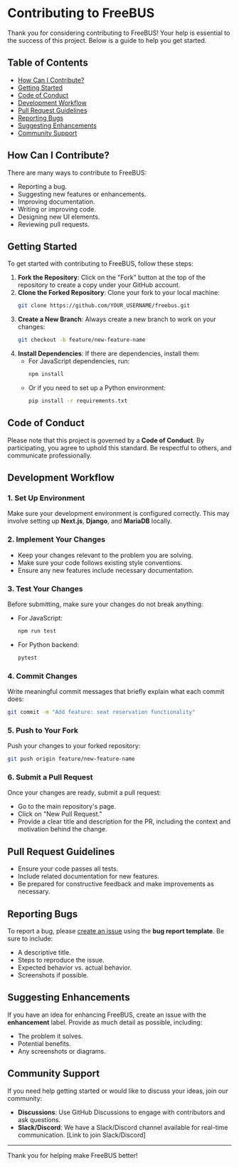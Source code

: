 
# Contributing to FreeBUS

Thank you for considering contributing to FreeBUS! Your help is essential to the success of this project. Below is a guide to help you get started.

## Table of Contents
- [How Can I Contribute?](#how-can-i-contribute)
- [Getting Started](#getting-started)
- [Code of Conduct](#code-of-conduct)
- [Development Workflow](#development-workflow)
- [Pull Request Guidelines](#pull-request-guidelines)
- [Reporting Bugs](#reporting-bugs)
- [Suggesting Enhancements](#suggesting-enhancements)
- [Community Support](#community-support)

## How Can I Contribute?

There are many ways to contribute to FreeBUS:

- Reporting a bug.
- Suggesting new features or enhancements.
- Improving documentation.
- Writing or improving code.
- Designing new UI elements.
- Reviewing pull requests.

## Getting Started

To get started with contributing to FreeBUS, follow these steps:

1. **Fork the Repository**: Click on the "Fork" button at the top of the repository to create a copy under your GitHub account.
2. **Clone the Forked Repository**: Clone your fork to your local machine:
    ```bash
    git clone https://github.com/YOUR_USERNAME/freebus.git
    ```
3. **Create a New Branch**: Always create a new branch to work on your changes:
    ```bash
    git checkout -b feature/new-feature-name
    ```
4. **Install Dependencies**: If there are dependencies, install them:
    - For JavaScript dependencies, run:
      ```bash
      npm install
      ```
    - Or if you need to set up a Python environment:
      ```bash
      pip install -r requirements.txt
      ```

## Code of Conduct

Please note that this project is governed by a **Code of Conduct**. By participating, you agree to uphold this standard. Be respectful to others, and communicate professionally.

## Development Workflow

### 1. Set Up Environment
Make sure your development environment is configured correctly. This may involve setting up **Next.js**, **Django**, and **MariaDB** locally.

### 2. Implement Your Changes
- Keep your changes relevant to the problem you are solving.
- Make sure your code follows existing style conventions.
- Ensure any new features include necessary documentation.

### 3. Test Your Changes
Before submitting, make sure your changes do not break anything:

- For JavaScript:
  ```bash
  npm run test
  ```
- For Python backend:
  ```bash
  pytest
  ```

### 4. Commit Changes
Write meaningful commit messages that briefly explain what each commit does:
```bash
git commit -m "Add feature: seat reservation functionality"
```

### 5. Push to Your Fork
Push your changes to your forked repository:
```bash
git push origin feature/new-feature-name
```

### 6. Submit a Pull Request
Once your changes are ready, submit a pull request:

- Go to the main repository's page.
- Click on "New Pull Request."
- Provide a clear title and description for the PR, including the context and motivation behind the change.

## Pull Request Guidelines

- Ensure your code passes all tests.
- Include related documentation for new features.
- Be prepared for constructive feedback and make improvements as necessary.

## Reporting Bugs

To report a bug, please [create an issue](https://github.com/YOUR_USERNAME/freebus/issues) using the **bug report template**. Be sure to include:

- A descriptive title.
- Steps to reproduce the issue.
- Expected behavior vs. actual behavior.
- Screenshots if possible.

## Suggesting Enhancements

If you have an idea for enhancing FreeBUS, create an issue with the **enhancement** label. Provide as much detail as possible, including:

- The problem it solves.
- Potential benefits.
- Any screenshots or diagrams.

## Community Support

If you need help getting started or would like to discuss your ideas, join our community:

- **Discussions**: Use GitHub Discussions to engage with contributors and ask questions.
- **Slack/Discord**: We have a Slack/Discord channel available for real-time communication. [Link to join Slack/Discord]

---

Thank you for helping make FreeBUS better!
 
 